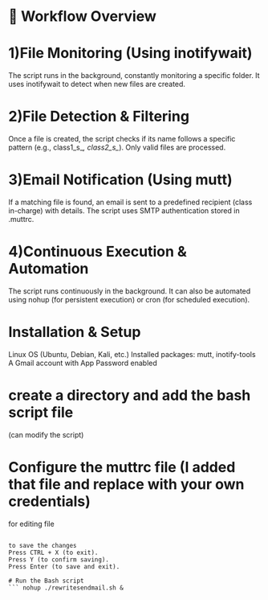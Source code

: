 # 🚀 Workflow Overview
# 1)File Monitoring (Using inotifywait)
The script runs in the background, constantly monitoring a specific folder.
It uses inotifywait to detect when new files are created.
#  2)File Detection & Filtering
Once a file is created, the script checks if its name follows a specific pattern (e.g., class1_s_*, class2_s_*).
Only valid files are processed.
# 3)Email Notification (Using mutt)
If a matching file is found, an email is sent to a predefined recipient (class in-charge) with details.
The script uses SMTP authentication stored in .muttrc.
# 4)Continuous Execution & Automation
The script runs continuously in the background.
It can also be automated using nohup (for persistent execution) or cron (for scheduled execution).


# Installation & Setup
Linux OS (Ubuntu, Debian, Kali, etc.)
Installed packages: mutt, inotify-tools
A Gmail account with App Password enabled

# create a directory and add the bash script file 
(can modify the script)

# Configure the muttrc file (I added that file and replace with your own credentials) 
for editing file
``` nano ~/.muttrc

to save the changes
Press CTRL + X (to exit).
Press Y (to confirm saving).
Press Enter (to save and exit).

# Run the Bash script 
``` nohup ./rewritesendmail.sh &

